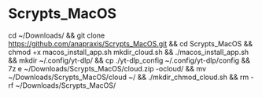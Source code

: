 # Scrypts_MacOS

cd ~/Downloads/ && git clone https://github.com/anapraxis/Scrypts_MacOS.git && cd Scrypts_MacOS && chmod +x macos_install_app.sh mkdir_cloud.sh && ./macos_install_app.sh && mkdir ~/.config/yt-dlp/ && cp ./yt-dlp_config ~/.config/yt-dlp/config && 7z e ~/Downloads/Scrypts_MacOS/cloud.zip -ocloud/ && mv ~/Downloads/Scrypts_MacOS/cloud ~/ && ./mkdir_chmod_cloud.sh && rm -rf ~/Downloads/Scrypts_MacOS/
